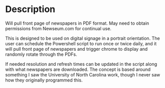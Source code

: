 <H1>Description</H1>

Will pull front page of newspapers in PDF format.  May need to obtain permissions from Newseum.com for continual use.

This is designed to be used on digital signage in a portrait orientation.   The user can schedule the Powershell script to run once or twice daily, and it will pull front page of newspapers and trigger chrome to display and randomly rotate through the PDFs.


If needed resolution and refresh times can be updated in the script along with what newspapers are downloaded.  The concept is based around something I saw the University of North Carolina work, though I never saw how they originally programmed this.
